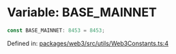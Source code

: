 # Variable: BASE\_MAINNET

```ts
const BASE_MAINNET: 8453 = 8453;
```

Defined in: [packages/web3/src/utils/Web3Constants.ts:4](https://github.com/towns-protocol/towns/blob/0db1fd0ac7258e8db8cedfb6183e8eade8284fa1/packages/web3/src/utils/Web3Constants.ts#L4)
